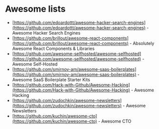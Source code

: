 # Awesome lists

- [https://github.com/edoardottt/awesome-hacker-search-engines](https://github.com/edoardottt/awesome-hacker-search-engines) - Awesome Hacker Search Engines
- [https://github.com/brillout/awesome-react-components](https://github.com/brillout/awesome-react-components) - Absolutely Awesome React Components & Libraries
- [https://github.com/awesome-selfhosted/awesome-selfhosted](https://github.com/awesome-selfhosted/awesome-selfhosted) - Awesome Self-Hosted
- [https://github.com/smirnov-am/awesome-saas-boilerplates](https://github.com/smirnov-am/awesome-saas-boilerplates) - Awesome SaaS Boilerplate Starter Kits
- [https://github.com/Hack-with-Github/Awesome-Hacking](https://github.com/Hack-with-Github/Awesome-Hacking) - Awesome Hacking
- [https://github.com/zudochkin/awesome-newsletters](https://github.com/zudochkin/awesome-newsletters) - Awesome Newsletters
- [https://github.com/kuchin/awesome-cto](https://github.com/kuchin/awesome-cto) - Awesome CTO
